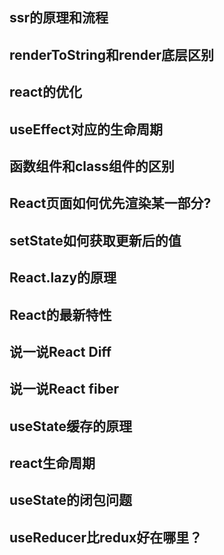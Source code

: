 ## ssr的原理和流程

## renderToString和render底层区别

## react的优化

## useEffect对应的生命周期

## 函数组件和class组件的区别

## React页面如何优先渲染某一部分?

## setState如何获取更新后的值

## React.lazy的原理

## React的最新特性

## 说一说React Diff

## 说一说React fiber

## useState缓存的原理

## react生命周期

## useState的闭包问题

## useReducer比redux好在哪里？